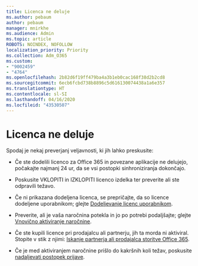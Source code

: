 ```yaml
---
title: Licenca ne deluje
ms.author: pebaum
author: pebaum
manager: mnirkhe
ms.audience: Admin
ms.topic: article
ROBOTS: NOINDEX, NOFOLLOW
localization_priority: Priority
ms.collection: Adm_O365
ms.custom:
- "9002459"
- "4764"
ms.openlocfilehash: 2b82d6f19ff479ba4a3b1eb0cac168f38d2b2cd8
ms.sourcegitcommit: 6ecb6fcbd738b8896c5d616130074438a1a6e357
ms.translationtype: HT
ms.contentlocale: sl-SI
ms.lasthandoff: 04/16/2020
ms.locfileid: "43530507"
---
```

# <a name="license-not-working"></a>Licenca ne deluje

Spodaj je nekaj preverjanj veljavnosti, ki jih lahko preskusite:

- Če ste dodelili licenco za Office 365 in povezane aplikacije ne delujejo, počakajte najmanj 24 ur, da se vsi postopki sinhroniziranja dokončajo. 

- Poskusite VKLOPITI in IZKLOPITI licenco izdelka ter preverite ali ste odpravili težavo. 

- Če ni prikazana dodeljena licenca, se prepričajte, da so licence dodeljene uporabnikom; glejte [Dodeljevanje licenc uporabnikom](https://docs.microsoft.com/en-us/microsoft-365/admin/manage/assign-licenses-to-users?view=o365-worldwide).

- Preverite, ali je vaša naročnina potekla in jo po potrebi podaljšajte; glejte [Vnovično aktiviranje naročnine](https://docs.microsoft.com/alchemyinsights/reactivate-your-subscription). 

- Če ste kupili licence pri prodajalcu ali partnerju, jih ta morda ni aktiviral. Stopite v stik z njimi: [Iskanje partnerja ali prodajalca storitve Office 365](https://docs.microsoft.com//microsoft-365/admin/manage/find-your-partner-or-reseller).

- Če je med aktiviranjem naročnine prišlo do kakršnih koli težav, poskusite [nadaljevati postopek prijave](https://go.microsoft.com/fwlink/?linkid=2126800).
